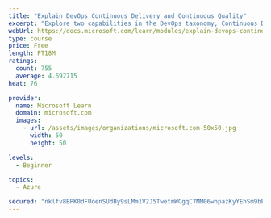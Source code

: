```yaml
---
title: "Explain DevOps Continuous Delivery and Continuous Quality"
excerpt: "Explore two capabilities in the DevOps taxonomy, Continuous Delivery and Continuous Quality."
webUrl: https://docs.microsoft.com/learn/modules/explain-devops-continous-delivery-quality/
type: course
price: Free
length: PT18M
ratings:
  count: 755
  average: 4.692715
heat: 76

provider:
  name: Microsoft Learn
  domain: microsoft.com
  images:
    - url: /assets/images/organizations/microsoft.com-50x50.jpg
      width: 50
      height: 50

levels:
  - Beginner

topics:
  - Azure

secured: "nklfv8BPK0dFUoenSUdBy9sLMm1V2J5TwetmWCgqC7MM06wnpazKyYEhSm9bEcKBuvAh9riHIvB7jB1IRDYmGnDVe4EdsN/NYvj1wtlNxCvzXBMGi+tfX6TqSUqicoev+/o6SAZigg8YxPVmcTxOrcdWYFcgLjXJOlG09ALQgJSkNN0KsBvOwH8SPtjREZya+4CUC1+gA+yDEVInohY3tKVIQ9s98AHu0L+lGXs2CGGRSJk8tSUWi9hcNZwQkmoO8CE+aazu+yPZ4GlWMjMkc9fumJkJAxmnYCoJYg5Iwr8f4iTDIJgrA3nVbNIMHkcejQPo0NDgIAk16M68D5D4l1WhNq3Owv6xb4EsfjOa9GT/QtwhdYJeRxf5/12irHYKv9Imi5SpxaIWH+ZkWtBseUkAu8ydqrnucVBdmmuKgZk=;TMb9pJi6jJcUCBmvr8+jgg=="
---
```


